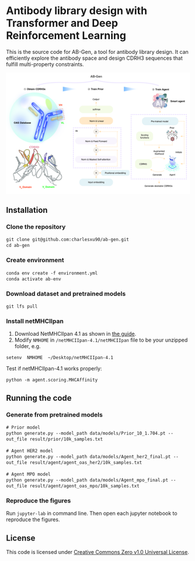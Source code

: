 # Antibody library design with Transformer and Deep Reinforcement Learning
This is the source code for AB-Gen, a tool for antibody library design. It can efficiently explore the antibody space and design CDRH3 sequences that fulfill multi-property constraints.

![Pipeline](./figures/pipeline.jpg)

## Installation
### Clone the repository
```commandline
git clone git@github.com:charlesxu90/ab-gen.git
cd ab-gen
```
### Create environment
```commandline
conda env create -f environment.yml
conda activate ab-env
```
### Download dataset and pretrained models
```commandline
git lfs pull
```
### Install netMHCIIpan
1. Download NetMHCIIpan 4.1 as shown in [the guide](https://services.healthtech.dtu.dk/service.php?NetMHCIIpan-4.0).
2. Modify `NMHOME` in `/netMHCIIpan-4.1/netMHCIIpan` file to be your unzipped folder, e.g.
```commandline
setenv	NMHOME	~/Desktop/netMHCIIpan-4.1
```
Test if netMHCIIpan-4.1 works properly:
```commandline
python -m agent.scoring.MHCAffinity
```

## Running the code
### Generate from pretrained models
```commandline
# Prior model
python generate.py --model_path data/models/Prior_10_1.704.pt --out_file result/prior/10k_samples.txt

# Agent HER2 model
python generate.py --model_path data/models/Agent_her2_final.pt --out_file result/agent/agent_oas_her2/10k_samples.txt

# Agent MPO model
python generate.py --model_path data/models/Agent_mpo_final.pt --out_file result/agent/agent_oas_mpo/10k_samples.txt

```
### Reproduce the figures
Run `jupyter-lab` in command line. Then open each jupyter notebook to reproduce the figures.

## License
This code is licensed under [Creative Commons Zero v1.0 Universal License](./LICENSE).
